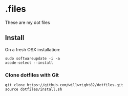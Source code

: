 # .files
These are my dot files

## Install

On a fresh OSX installation:

    sudo softwareupdate -i -a
    xcode-select --install

### Clone dotfiles with Git

    git clone https://github.com/willwright82/dotfiles.git
    source dotfiles/install.sh
